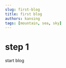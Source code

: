 ```yaml
---
slug: first-blog
title: first blog
authors: kansing
tags: [mountain, sea, sky]
---
```


# step 1
start blog



